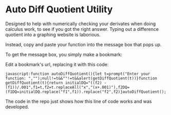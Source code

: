 # Auto Diff Quotient Utility

Designed to help with numerically checking your derivates when doing calculus work, to see if you got the right answer. Typing out a difference quotient into a graphing website is laborious.

Instead, copy and paste your function into the message box that pops up.

To get the message box, you simply make a bookmark:

Edit a bookmark's url, replacing it with this code:

    javascript:function autoDiffQuotient(){let t=prompt("Enter your function: ","");null!=t&&""!=t&&alert(getDiffQuotient(t))}function getDiffQuotient(t){return initialDQ="((f2) - (f1))/.001",f1=t,f2=t.replaceAll("x","(x+.001)"),f2DQ=(f1DQ=initialDQ.replace("f1",f1)).replace("f2",f2)}autoDiffQuotient();

The code in the repo just shows how this line of code works and was developed.

